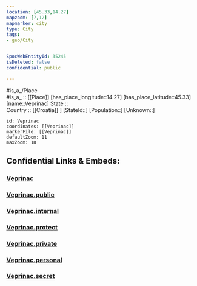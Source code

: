 ```yaml
---
location: [45.33,14.27] 
mapzoom: [7,12] 
mapmarker: city 
type: City
tags:
- geo/City


SpocWebEntityId: 35245
isDeleted: false
confidential: public

---
```

#is_a_/Place  
#is_a_ :: [[Place]] 
[has_place_longitude::14.27] 
[has_place_latitude::45.33] 
[name::Veprinac] 
State ::  
Country :: [[Croatia]] ] 
[StateId::] 
[Population::] 
[Unknown::] 


```leaflet
id: Veprinac
coordinates: [[Veprinac]] 
markerFile: [[Veprinac]] 
defaultZoom: 11 
maxZoom: 18
```


## Confidential Links & Embeds: 

### [Veprinac](/_Standards/Earth/Continent/Europe/Europe~Central/Croatia/Counties/Primorsko-Goranska/City/Veprinac.md) 

### [Veprinac.public](/_public/Earth/Continent/Europe/Europe~Central/Croatia/Counties/Primorsko-Goranska/City/Veprinac.public.md) 

### [Veprinac.internal](/_internal/Earth/Continent/Europe/Europe~Central/Croatia/Counties/Primorsko-Goranska/City/Veprinac.internal.md) 

### [Veprinac.protect](/_protect/Earth/Continent/Europe/Europe~Central/Croatia/Counties/Primorsko-Goranska/City/Veprinac.protect.md) 

### [Veprinac.private](/_private/Earth/Continent/Europe/Europe~Central/Croatia/Counties/Primorsko-Goranska/City/Veprinac.private.md) 

### [Veprinac.personal](/_personal/Earth/Continent/Europe/Europe~Central/Croatia/Counties/Primorsko-Goranska/City/Veprinac.personal.md) 

### [Veprinac.secret](/_secret/Earth/Continent/Europe/Europe~Central/Croatia/Counties/Primorsko-Goranska/City/Veprinac.secret.md)


